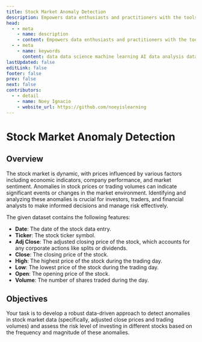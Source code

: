 ```yaml
---
title: Stock Market Anomaly Detection
description: Empowers data enthusiasts and practitioners with the tools and knowledge to unlock the potential of data.
head:
  - - meta
    - name: description
    - content: Empowers data enthusiasts and practitioners with the tools and knowledge to unlock the potential of data.
  - - meta
    - name: keywords
      content: data data science machine learning AI data analysis data-driven data enthusiasts data practitioners
lastUpdated: false
editLink: false
footer: false
prev: false
next: false
contributors:
  - - detail
    - name: Noey Ignacio
    - website_url: https://github.com/noeyislearning
---
```


# Stock Market Anomaly Detection

<DownloadBadge githubURL=""></DownloadBadge>

## Overview

The stock market is dynamic, with prices influenced by various factors including economic indicators, company performance, and market sentiment. Anomalies in stock prices or trading volumes can indicate significant events or changes in the market environment. Identifying and analyzing these anomalies is crucial for investors, traders, and financial analysts to make informed decisions and manage risk effectively.

The given dataset contains the following features:

- **Date**: The date of the stock data entry.
- **Ticker**: The stock ticker symbol.
- **Adj Close**: The adjusted closing price of the stock, which accounts for any corporate actions like splits or dividends.
- **Close**: The closing price of the stock.
- **High**: The highest price of the stock during the trading day.
- **Low**: The lowest price of the stock during the trading day.
- **Open**: The opening price of the stock.
- **Volume**: The number of shares traded during the day.

## Objectives

Your task is to develop a robust data-driven approach to detect anomalies in stock market data (specifically, adjusted close prices and trading volumes) and assess the risk level of investing in different stocks based on the frequency and magnitude of these anomalies.
